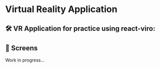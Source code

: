 # Virtual Reality Application

<h2> 🛠️ VR Application for practice using react-viro:</h2>

<h2> 📱 Screens</h2>
Work in progress...

